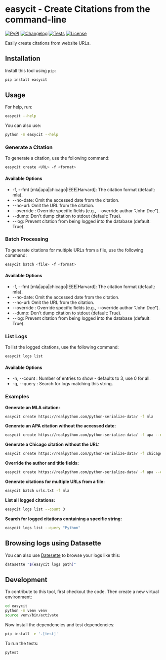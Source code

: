 # easycit - Create Citations from the command-line

[![PyPI](https://img.shields.io/pypi/v/easycit.svg)](https://pypi.org/project/easycit/)
[![Changelog](https://img.shields.io/github/v/release/Scarvy/easycit?include_prereleases&label=changelog)](https://github.com/Scarvy/easycit/releases)
[![Tests](https://github.com/Scarvy/easycit/actions/workflows/test.yml/badge.svg)](https://github.com/Scarvy/easycit/actions/workflows/test.yml)
[![License](https://img.shields.io/badge/license-Apache%202.0-blue.svg)](https://github.com/Scarvy/easycit/blob/master/LICENSE)

Easily create citations from website URLs.

## Installation

Install this tool using `pip`:
```bash
pip install easycit
```
## Usage

For help, run:
```bash
easycit --help
```
You can also use:
```bash
python -m easycit --help
```

### Generate a Citation

To generate a citation, use the following command:

```bash
easycit create <URL> -f <format>
```

#### Available Options

* -f, --fmt [mla|apa|chicago|IEEE|Harvard]: The citation format (default: mla).
* --no-date: Omit the accessed date from the citation.
* --no-url: Omit the URL from the citation.
* --override <field> <value>: Override specific fields (e.g., --override author "John Doe").
* --dump: Don't dump citation to stdout (default: True).
* --log: Prevent citation from being logged into the database (default: True).

### Batch Processing

To generate citations for multiple URLs from a file, use the following command:

```bash
easycit batch <file> -f <format>
```

#### Available Options

* -f, --fmt [mla|apa|chicago|IEEE|Harvard]: The citation format (default: mla).
* --no-date: Omit the accessed date from the citation.
* --no-url: Omit the URL from the citation.
* --override <field> <value>: Override specific fields (e.g., --override author "John Doe").
* --dump: Don't dump citation to stdout (default: True).
* --log: Prevent citation from being logged into the database (default: True).

### List Logs

To list the logged citations, use the following command:

```bash
easycit logs list
```

#### Available Options

* -n, --count <number>: Number of entries to show - defaults to 3, use 0 for all.
* -q, --query <string>: Search for logs matching this string.

### Examples

**Generate an MLA citation:**

```bash
easycit create https://realpython.com/python-serialize-data/ -f mla
```

**Generate an APA citation without the accessed date:**

```bash
easycit create https://realpython.com/python-serialize-data/ -f apa --no-date
```

**Generate a Chicago citation without the URL:**

```bash
easycit create https://realpython.com/python-serialize-data/ -f chicago --no-url
```

**Override the author and title fields:**

```bash
easycit create https://realpython.com/python-serialize-data/ -f apa --override author "John Doe" --override title "Custom Title"
```

**Generate citations for multiple URLs from a file:**

```bash
easycit batch urls.txt -f mla
```

**List all logged citations:**

```bash
easycit logs list --count 3
```

**Search for logged citations containing a specific string:**

```bash
easycit logs list --query "Python"
```

## Browsing logs using Datasette

You can also use [Datesette](https://datasette.io/) to browse your logs like this:

```bash
datasette "$(easycit logs path)"
```

## Development

To contribute to this tool, first checkout the code. Then create a new virtual environment:
```bash
cd easycit
python -m venv venv
source venv/bin/activate
```
Now install the dependencies and test dependencies:
```bash
pip install -e '.[test]'
```
To run the tests:
```bash
pytest
```